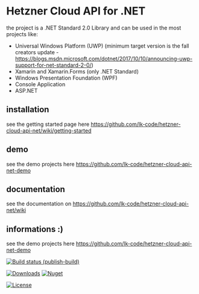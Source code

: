 # Hetzner Cloud API for .NET

the project is a .NET Standard 2.0 Library and can be used in the most projects like:

- Universal Windows Platform (UWP) (minimum target version is the fall creators update - https://blogs.msdn.microsoft.com/dotnet/2017/10/10/announcing-uwp-support-for-net-standard-2-0/)
- Xamarin and Xamarin.Forms (only .NET Standard)
- Windows Presentation Foundation (WPF)
- Console Application
- ASP.NET

## installation

see the getting started page here https://github.com/lk-code/hetzner-cloud-api-net/wiki/getting-started

## demo

see the demo projects here https://github.com/lk-code/hetzner-cloud-api-net-demo

## documentation

see the documentation on https://github.com/lk-code/hetzner-cloud-api-net/wiki

## informations :)

see the demo projects here https://github.com/lk-code/hetzner-cloud-api-net-demo

[![Build status (publish-build)](https://img.shields.io/appveyor/ci/lk-code/hetzner-cloud-api-net-lnr00/publish.svg?style=flat-square&label=publish-build)](https://ci.appveyor.com/api/projects/status/uf1w72wk85dau7qd?svg=true)

[![Downloads](https://img.shields.io/nuget/dt/hetznercloudapi.svg?style=flat-square)](http://www.nuget.org/packages/hetznercloudapi/)
[![Nuget](https://img.shields.io/nuget/v/hetznercloudapi.svg?style=flat-square)](http://nuget.org/packages/hetznercloudapi)

[![License](https://img.shields.io/github/license/lk-code/hetzner-cloud-api-net.svg?style=flat-square)](https://github.com/lk-code/hetzner-cloud-api-net/blob/master/LICENSE)
